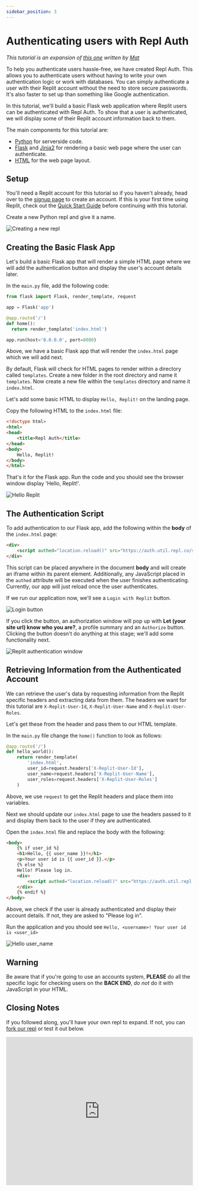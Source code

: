 ```yaml
---
sidebar_position: 3
---
```


# Authenticating users with Repl Auth

*This tutorial is an expansion of [this one](https://replit.com/talk/learn/Authenticating-users-with-Replit-Auth/23460) written by [Mat](https://replit.com/@mat1)*

To help you authenticate users hassle-free, we have created Repl Auth. This allows you to authenticate users without having to write your own authentication logic or work with databases. You can simply authenticate a user with their Replit account without the need to store secure passwords. It's also faster to set up than something like Google authentication.

In this tutorial, we'll build a basic Flask web application where Replit users can be authenticated with Repl Auth. To show that a user is authenticated, we will display some of their Replit account information back to them.

The main components for this tutorial are:
- [Python](https://www.python.org/doc/) for serverside code.
- [Flask](https://flask.palletsprojects.com/en/1.1.x/) and [Jinja2](https://jinja.palletsprojects.com/) for rendering a basic web page where the user can authenticate.
- [HTML](https://www.w3schools.com/html/html_intro.asp) for the web page layout. 

## Setup

You'll need a Replit account for this tutorial so if you haven't already, head over to the [signup page](https://replit.com/signup) to create an account. If this is your first time using Replit, check out the [Quick Start Guide](https://docs.replit.com/repls/quick-start) before continuing with this tutorial.

Create a new Python repl and give it a name. 

![Creating a new repl](https://replit-docs-images.bardia.repl.co/images/repls/repl-auth/create-repl.png)

## Creating the Basic Flask App

Let's build a basic Flask app that will render a simple HTML page where we will add the authentication button and display the user's account details later.

In the `main.py` file, add the following code: 

```python
from flask import Flask, render_template, request

app = Flask('app')

@app.route('/')
def home():
  return render_template('index.html')

app.run(host='0.0.0.0', port=8080)
```

Above, we have a basic Flask app that will render the `index.html` page which we will add next.

By default, Flask will check for HTML pages to render within a directory called `templates`. Create a new folder in the root directory and name it `templates`. Now create a new file within the `templates` directory and name it `index.html`.

Let's add some basic HTML to display `Hello, Replit!` on the landing page.

Copy the following HTML to the `index.html` file:

```html
<!doctype html>
<html>
<head>
	<title>Repl Auth</title>
</head>
<body>
	Hello, Replit!
</body>
</html>
```

That's it for the Flask app. Run the code and you should see the browser window display 'Hello, Replit!'.

![Hello Replit](https://replit-docs-images.bardia.repl.co/images/repls/repl-auth/hello-replit.png)

## The Authentication Script 

To add authentication to our Flask app, add the following within the **body** of the `index.html` page:

```html
<div>
	<script authed="location.reload()" src="https://auth.util.repl.co/script.js"></script>
</div>
```

This script can be placed anywhere in the document **body** and will create an iframe within its parent element. Additionally, any JavaScript placed in the `authed` attribute will be executed when the user finishes authenticating. Currently, our app will just reload once the user authenticates. 

If we run our application now, we'll see a `Login with Replit` button. 

![Login button](https://replit-docs-images.bardia.repl.co/images/repls/repl-auth/login-button.png)

If you click the button, an authorization window will pop up with **Let (your site url) know who you are?**, a profile summary and an `Authorize` button. Clicking the button doesn't do anything at this stage; we'll add some functionality next. 

![Replit authentication window](https://replit-docs-images.bardia.repl.co/images/repls/repl-auth/authentication-window.png)

## Retrieving Information from the Authenticated Account

We can retrieve the user's data by requesting information from the Replit specific headers and extracting data from them. The headers we want for this tutorial are `X-Replit-User-Id`, `X-Replit-User-Name` and `X-Replit-User-Roles`.

Let's get these from the header and pass them to our HTML template. 

In the `main.py` file change the `home()` function to look as follows:

```python
@app.route('/')
def hello_world():
	return render_template(
		'index.html',
		user_id=request.headers['X-Replit-User-Id'],
		user_name=request.headers['X-Replit-User-Name'],
		user_roles=request.headers['X-Replit-User-Roles']
	)
```

Above, we use `request` to get the Replit headers and place them into variables.

Next we should update our `index.html` page to use the headers passed to it and display them back to the user if they are authenticated. 

Open the `index.html` file and replace the body with the following:

```html
<body>
	{% if user_id %}
	<h1>Hello, {{ user_name }}!</h1>
	<p>Your user id is {{ user_id }}.</p>
	{% else %}
	Hello! Please log in.
	<div>
		<script authed="location.reload()" src="https://auth.util.repl.co/script.js"></script>
	</div>
	{% endif %}
</body>
```

Above, we check if the user is already authenticated and display their account details. If not, they are asked to "Please log in".

Run the application and you should see `Hello, <username>! Your user id is <user_id>`

![Hello user_name](https://replit-docs-images.bardia.repl.co/images/repls/repl-auth/hello-username.png)

## Warning 

Be aware that if you're going to use an accounts system, **PLEASE** do all the specific logic for checking users on the **BACK END**, *do not* do it with JavaScript in your HTML.

## Closing Notes

If you followed along, you'll have your own repl to expand. If not, you can [fork our repl](https://replit.com/@ritza/replit-auth) or test it out below.

<iframe height="400px" width="100%" src="https://replit.com/@ritza/replit-auth?lite=true" scrolling="no" frameborder="no" allowtransparency="true" allowfullscreen="true" sandbox="allow-forms allow-pointer-lock allow-popups allow-same-origin allow-scripts allow-modals"></iframe>

